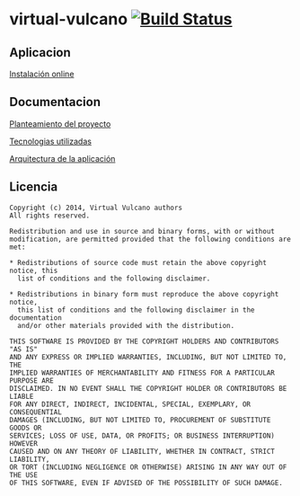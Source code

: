 
virtual-vulcano [![Build Status](https://travis-ci.org/ernestoalejo/virtual-vulcano.svg?branch=master)](https://travis-ci.org/ernestoalejo/virtual-vulcano)
===============

Aplicacion
----------

[Instalación online](http://virtual-vulcano.appspot.com/)


Documentacion
-------------

[Planteamiento del proyecto](docs/planteamiento.md)

[Tecnologias utilizadas](docs/tecnologias.md)

[Arquitectura de la aplicación](docs/arquitectura.md)


Licencia
-------------

```
Copyright (c) 2014, Virtual Vulcano authors
All rights reserved.

Redistribution and use in source and binary forms, with or without
modification, are permitted provided that the following conditions are met:

* Redistributions of source code must retain the above copyright notice, this
  list of conditions and the following disclaimer.

* Redistributions in binary form must reproduce the above copyright notice,
  this list of conditions and the following disclaimer in the documentation
  and/or other materials provided with the distribution.

THIS SOFTWARE IS PROVIDED BY THE COPYRIGHT HOLDERS AND CONTRIBUTORS "AS IS"
AND ANY EXPRESS OR IMPLIED WARRANTIES, INCLUDING, BUT NOT LIMITED TO, THE
IMPLIED WARRANTIES OF MERCHANTABILITY AND FITNESS FOR A PARTICULAR PURPOSE ARE
DISCLAIMED. IN NO EVENT SHALL THE COPYRIGHT HOLDER OR CONTRIBUTORS BE LIABLE
FOR ANY DIRECT, INDIRECT, INCIDENTAL, SPECIAL, EXEMPLARY, OR CONSEQUENTIAL
DAMAGES (INCLUDING, BUT NOT LIMITED TO, PROCUREMENT OF SUBSTITUTE GOODS OR
SERVICES; LOSS OF USE, DATA, OR PROFITS; OR BUSINESS INTERRUPTION) HOWEVER
CAUSED AND ON ANY THEORY OF LIABILITY, WHETHER IN CONTRACT, STRICT LIABILITY,
OR TORT (INCLUDING NEGLIGENCE OR OTHERWISE) ARISING IN ANY WAY OUT OF THE USE
OF THIS SOFTWARE, EVEN IF ADVISED OF THE POSSIBILITY OF SUCH DAMAGE.
```
